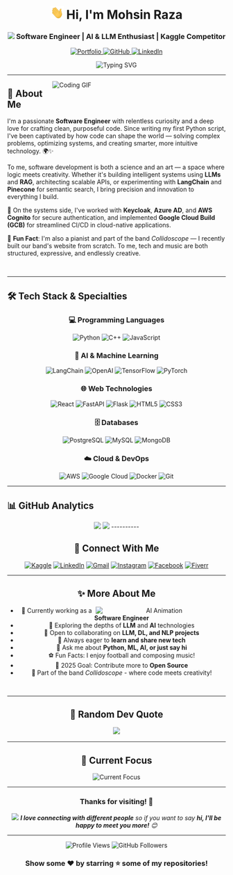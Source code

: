 <div align="center">

# <img src="https://raw.githubusercontent.com/ABSphreak/ABSphreak/master/gifs/Hi.gif" width="30px" height="30px"> Hi, I'm Mohsin Raza

### <img src="https://media.giphy.com/media/WUlplcMpOCEmTGBtBW/giphy.gif" width="30"> Software Engineer | AI & LLM Enthusiast | Kaggle Competitor

<p align="center"> <a href="https://mohsin-raza.vercel.app/"> <img src="https://img.shields.io/badge/🌐_Portfolio-FF6B6B?style=for-the-badge&logoColor=white" alt="Portfolio"/> </a> <a href="https://github.com/Mohsinrazaa"> <img src="https://img.shields.io/badge/💻_GitHub-181717?style=for-the-badge&logo=github&logoColor=white" alt="GitHub"/> </a> <a href="https://www.linkedin.com/in/mohsin-raza-46b5a6134"> <img src="https://img.shields.io/badge/🔗_LinkedIn-0077B5?style=for-the-badge&logo=linkedin&logoColor=white" alt="LinkedIn"/> </a> </p> </div> <div align="center"> <img src="https://readme-typing-svg.herokuapp.com?font=Fira+Code&size=22&duration=3000&pause=1000&color=36BCF7&center=true&width=440&lines=Welcome+to+my+GitHub+Profile!;Software+Engineer+%26+AI+Enthusiast;Building+the+Future+with+Code;Always+Learning+New+Technologies" alt="Typing SVG" /> </div>

----------

<img align="right" alt="Coding GIF" src="https://media.giphy.com/media/L8K62iTDkzGX6/giphy.gif" width="400px" />

## 🚀 About Me

I'm a passionate **Software Engineer** with relentless curiosity and a deep love for crafting clean, purposeful code. Since writing my first Python script, I've been captivated by how code can shape the world — solving complex problems, optimizing systems, and creating smarter, more intuitive technology. 🌍✨

To me, software development is both a science and an art — a space where logic meets creativity. Whether it's building intelligent systems using **LLMs** and **RAG**, architecting scalable APIs, or experimenting with **LangChain** and **Pinecone** for semantic search, I bring precision and innovation to everything I build.

🔐 On the systems side, I've worked with **Keycloak**, **Azure AD**, and **AWS Cognito** for secure authentication, and implemented **Google Cloud Build (GCB)** for streamlined CI/CD in cloud-native applications.

🎵 **Fun Fact**: I'm also a pianist and part of the band _Collidoscope_ — I recently built our band's website from scratch. To me, tech and music are both structured, expressive, and endlessly creative.

<br clear="right"/>

----------

## 🛠️ Tech Stack & Specialties

<div align="center">

### 💻 Programming Languages

![Python](https://img.shields.io/badge/Python-3776AB?style=for-the-badge&logo=python&logoColor=white) ![C++](https://img.shields.io/badge/C++-00599C?style=for-the-badge&logo=cplusplus&logoColor=white) ![JavaScript](https://img.shields.io/badge/JavaScript-F7DF1E?style=for-the-badge&logo=javascript&logoColor=black)

### 🤖 AI & Machine Learning

![LangChain](https://img.shields.io/badge/LangChain-1C3C3C?style=for-the-badge&logo=langchain&logoColor=white) ![OpenAI](https://img.shields.io/badge/OpenAI-412991?style=for-the-badge&logo=openai&logoColor=white) ![TensorFlow](https://img.shields.io/badge/TensorFlow-FF6F00?style=for-the-badge&logo=tensorflow&logoColor=white) ![PyTorch](https://img.shields.io/badge/PyTorch-EE4C2C?style=for-the-badge&logo=pytorch&logoColor=white)

### 🌐 Web Technologies

![React](https://img.shields.io/badge/React-20232A?style=for-the-badge&logo=react&logoColor=61DAFB) ![FastAPI](https://img.shields.io/badge/FastAPI-005571?style=for-the-badge&logo=fastapi) ![Flask](https://img.shields.io/badge/Flask-000000?style=for-the-badge&logo=flask&logoColor=white) ![HTML5](https://img.shields.io/badge/HTML5-E34F26?style=for-the-badge&logo=html5&logoColor=white) ![CSS3](https://img.shields.io/badge/CSS3-1572B6?style=for-the-badge&logo=css3&logoColor=white)

### 🗄️ Databases

![PostgreSQL](https://img.shields.io/badge/PostgreSQL-316192?style=for-the-badge&logo=postgresql&logoColor=white) ![MySQL](https://img.shields.io/badge/MySQL-005C84?style=for-the-badge&logo=mysql&logoColor=white) ![MongoDB](https://img.shields.io/badge/MongoDB-4EA94B?style=for-the-badge&logo=mongodb&logoColor=white)

### ☁️ Cloud & DevOps

![AWS](https://img.shields.io/badge/AWS-FF9900?style=for-the-badge&logo=amazonaws&logoColor=white) ![Google Cloud](https://img.shields.io/badge/Google_Cloud-4285F4?style=for-the-badge&logo=google-cloud&logoColor=white) ![Docker](https://img.shields.io/badge/Docker-2CA5E0?style=for-the-badge&logo=docker&logoColor=white) ![Git](https://img.shields.io/badge/Git-F05032?style=for-the-badge&logo=git&logoColor=white)

</div>

----------

## 📊 GitHub Analytics

<div align="center"> <img height="180em" src="https://github-readme-stats-eight-theta.vercel.app/api?username=Mohsinrazaa&show_icons=true&theme=algolia&include_all_commits=true&count_private=true"/> <img height="180em" src="https://github-readme-stats-eight-theta.vercel.app/api/top-langs/?username=Mohsinrazaa&layout=compact&langs_count=8&theme=algolia"/> 
----------


## 🤝 Connect With Me

<div align="center">

[![Kaggle](https://img.shields.io/badge/Kaggle-20BEFF?style=for-the-badge&logo=kaggle&logoColor=white)](https://www.kaggle.com/razamh) [![LinkedIn](https://img.shields.io/badge/LinkedIn-0077B5?style=for-the-badge&logo=linkedin&logoColor=white)](https://www.linkedin.com/in/mohsin-raza-46b5a6134) [![Gmail](https://img.shields.io/badge/Gmail-D14836?style=for-the-badge&logo=gmail&logoColor=white)](mailto:razam6568@gmail.com) [![Instagram](https://img.shields.io/badge/Instagram-E4405F?style=for-the-badge&logo=instagram&logoColor=white)](https://www.instagram.com/mohsin_raza_40) [![Facebook](https://img.shields.io/badge/Facebook-1877F2?style=for-the-badge&logo=facebook&logoColor=white)](https://www.facebook.com/razam66) [![Fiverr](https://img.shields.io/badge/Fiverr-1DBF73?style=for-the-badge&logo=fiverr&logoColor=white)](https://www.fiverr.com/s2/7f29466eb7)

</div>

----------

## ✨ More About Me

<img align="right" alt="AI Animation" src="https://media.giphy.com/media/SWoSkN6DxTszqIKEqv/giphy.gif" width="300px" />

-   🔭 Currently working as a **Software Engineer**
-   🌱 Exploring the depths of **LLM** and **AI** technologies
-   👯 Open to collaborating on **LLM, DL, and NLP projects**
-   🤝 Always eager to **learn and share new tech**
-   💬 Ask me about **Python, ML, AI, or just say hi**
-   ⚽ Fun Facts: I enjoy football and composing music!
-   🥅 2025 Goal: Contribute more to **Open Source**
-   🎹 Part of the band _Collidoscope_ - where code meets creativity!

<br clear="right"/>

----------

<div align="center">

## 💭 Random Dev Quote

![](https://quotes-github-readme.vercel.app/api?type=horizontal&theme=algolia)

----------

## 🎯 Current Focus

<img src="https://readme-typing-svg.herokuapp.com?font=Fira+Code&pause=1000&color=36BCF7&center=true&width=435&lines=Building+AI-Powered+Applications;Exploring+Large+Language+Models;Contributing+to+Open+Source;Learning+New+Technologies" alt="Current Focus" />

----------

### Thanks for visiting! 🚀

<img src="https://media.giphy.com/media/LnQjpWaON8nhr21vNW/giphy.gif" width="60"> <em><b>I love connecting with different people</b> so if you want to say <b>hi, I'll be happy to meet you more!</b> 😊</em>

</div>

----------

<div align="center"> <img src="https://komarev.com/ghpvc/?username=Mohsinrazaa&color=blueviolet&style=for-the-badge" alt="Profile Views" /> <img src="https://img.shields.io/github/followers/Mohsinrazaa?style=for-the-badge&color=orange&labelColor=ce4630" alt="GitHub Followers" /> </div> <div align="center">

### Show some ❤️ by starring ⭐ some of my repositories!

</div>
